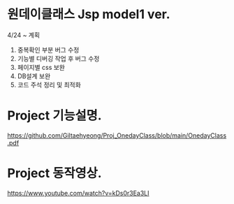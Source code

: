 # 원데이클래스 Jsp model1 ver.
4/24 ~ 계획
1. 중복확인 부분 버그 수정
2. 기능별 디버깅 작업 후 버그 수정
3. 페이지별 css 보완
4. DB설계 보완
5. 코드 주석 정리 및 최적화

# Project 기능설명.
https://github.com/Giltaehyeong/Proj_OnedayClass/blob/main/OnedayClass.pdf

# Project 동작영상.
https://www.youtube.com/watch?v=kDs0r3Ea3LI
